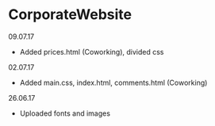 # CorporateWebsite
09.07.17
* Added prices.html (Coworking), divided css

02.07.17
* Added main.css, index.html, comments.html (Coworking)

26.06.17
* Uploaded fonts and images
